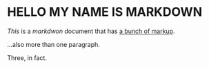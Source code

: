 # HELLO MY NAME IS MARKDOWN

*This* is a _markdwon_ document that has [a bunch of markup](www.google.com).

...also more than one paragraph.

Three, in fact.
